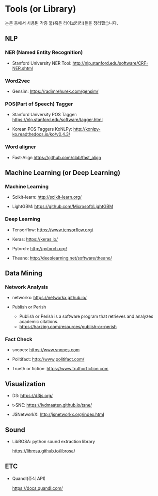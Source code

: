 # Tools (or Library)

논문 등에서 사용된 각종 툴(혹은 라이브러리)들을 정리했습니다.



## NLP
### NER (Named Entity Recognition)

* Stanford University NER Tool: <http://nlp.stanford.edu/software/CRF-NER.shtml>


### Word2vec

* Gensim: <https://radimrehurek.com/gensim/>


### POS(Part of Speech) Tagger

* Stanford University POS Tagger: <https://nlp.stanford.edu/software/tagger.html>
	
* Korean POS Taggers KoNLPy: <http://konlpy-ko.readthedocs.io/ko/v0.4.3/>


### Word aligner

* Fast-Align <https://github.com/clab/fast_align>
	


## Machine Learning (or Deep Learning)

### Machine Learning

* Scikit-learn: <http://scikit-learn.org/>

* LightGBM: <https://github.com/Microsoft/LightGBM>


### Deep Learning
* Tensorflow: <https://www.tensorflow.org/>

* Keras: <https://keras.io/>

* Pytorch: <http://pytorch.org/>

* Theano: <http://deeplearning.net/software/theano/>



## Data Mining

### Network Analysis
* networkx: <https://networkx.github.io/>

* Publish or Perish

    - Publish or Perish is a software program that retrieves and analyzes academic citations.
    - https://harzing.com/resources/publish-or-perish

### Fact Check
* snopes: <https://www.snopes.com>

* Politifact: <http://www.politifact.com/>

* Trueth or fiction: <https://www.truthorfiction.com>



## Visualization
* D3: <https://d3js.org/>
 
* t-SNE: <https://lvdmaaten.github.io/tsne/>

* JSNetworkX: <http://jsnetworkx.org/index.html>


## Sound

* LibROSA: python sound extraction library

    <https://librosa.github.io/librosa/>



## ETC
* Quandl(주식 API)

    <https://docs.quandl.com/>
